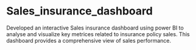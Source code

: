 # Sales_insurance_dashboard
Developed an interactive Sales insurance dashboard using power BI to analyse and visualize key metrices related to insurance policy sales. This dashboard provides a comprehensive view of sales performance.
